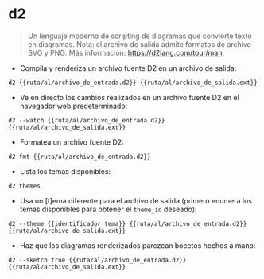 # d2

> Un lenguaje moderno de scripting de diagramas que convierte texto en diagramas.
> Nota: el archivo de salida admite formatos de archivo SVG y PNG.
> Más información: <https://d2lang.com/tour/man>.

- Compila y renderiza un archivo fuente D2 en un archivo de salida:

`d2 {{ruta/al/archivo_de_entrada.d2}} {{ruta/al/archivo_de_salida.ext}}`

- Ve en directo los cambios realizados en un archivo fuente D2 en el navegador web predeterminado:

`d2 --watch {{ruta/al/archivo_de_entrada.d2}} {{ruta/al/archivo_de_salida.ext}}`

- Formatea un archivo fuente D2:

`d2 fmt {{ruta/al/archivo_de_entrada.d2}}`

- Lista los temas disponibles:

`d2 themes`

- Usa un [t]ema diferente para el archivo de salida (primero enumera los temas disponibles para obtener el `theme_id` deseado):

`d2 --theme {{identificador_tema}} {{ruta/al/archivo_de_entrada.d2}} {{ruta/al/archivo_de_salida.ext}}`

- Haz que los diagramas renderizados parezcan bocetos hechos a mano:

`d2 --sketch true {{ruta/al/archivo_de_entrada.d2}} {{ruta/al/archivo_de_salida.ext}}`
